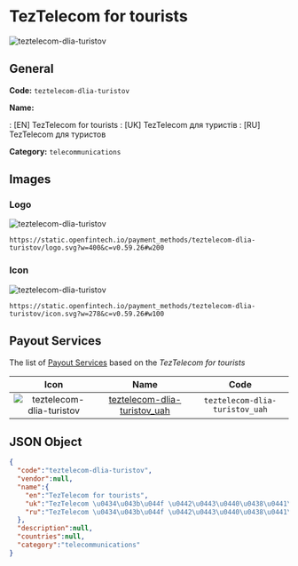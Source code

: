 
# TezTelecom for tourists 
![teztelecom-dlia-turistov](https://static.openfintech.io/payment_methods/teztelecom-dlia-turistov/logo.svg?w=400&c=v0.59.26#w200)  

## General 
**Code:** `teztelecom-dlia-turistov` 
 
**Name:** 
 
:	[EN] TezTelecom for tourists 
:	[UK] TezTelecom для туристів 
:	[RU] TezTelecom для туристов 
 
**Category:** `telecommunications` 
 

## Images 

### Logo 
![teztelecom-dlia-turistov](https://static.openfintech.io/payment_methods/teztelecom-dlia-turistov/logo.svg?w=400&c=v0.59.26#w200)  

```
https://static.openfintech.io/payment_methods/teztelecom-dlia-turistov/logo.svg?w=400&c=v0.59.26#w200
```  

### Icon 
![teztelecom-dlia-turistov](https://static.openfintech.io/payment_methods/teztelecom-dlia-turistov/icon.svg?w=278&c=v0.59.26#w100)  

```
https://static.openfintech.io/payment_methods/teztelecom-dlia-turistov/icon.svg?w=278&c=v0.59.26#w100
```  

## Payout Services 
 
The list of [Payout Services](/payout-services/) based on the _TezTelecom for tourists_ 

|Icon|Name|Code| 
|:---:|:---:|:---:| 
|![teztelecom-dlia-turistov](https://static.openfintech.io/payout_methods/teztelecom-dlia-turistov/icon.png?w=278&c=v0.59.26#w40) |[teztelecom-dlia-turistov_uah](/payout-services/teztelecom-dlia-turistov_uah/)|`teztelecom-dlia-turistov_uah`| 
 

## JSON Object 

```json
{
  "code":"teztelecom-dlia-turistov",
  "vendor":null,
  "name":{
    "en":"TezTelecom for tourists",
    "uk":"TezTelecom \u0434\u043b\u044f \u0442\u0443\u0440\u0438\u0441\u0442\u0456\u0432",
    "ru":"TezTelecom \u0434\u043b\u044f \u0442\u0443\u0440\u0438\u0441\u0442\u043e\u0432"
  },
  "description":null,
  "countries":null,
  "category":"telecommunications"
}
```  
